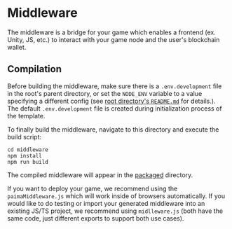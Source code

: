 # Middleware

The middleware is a bridge for your game which enables a frontend (ex. Unity, JS, etc.) to interact with your game node and the user's blockchain wallet.

## Compilation

Before building the middleware, make sure there is a `.env.development` file in the root's parent directory, or set the `NODE_ENV` variable to a value specifying a different config (see [root directory's `README.md`](/README.md) for details.). The default `.env.development` file is created during initialization process of the template.

To finally build the middleware, navigate to this directory and execute the build script:

```
cd middleware
npm install
npm run build
```

The compiled middleware will appear in the [packaged](./packaged/) directory.

If you want to deploy your game, we recommend using the `paimaMiddleware.js` which will work inside of browsers automatically. If you would like to do testing or import your generated middleware into an existing JS/TS project, we recommend using `midlleware.js` (both have the same code, just different exports to support both use cases).

